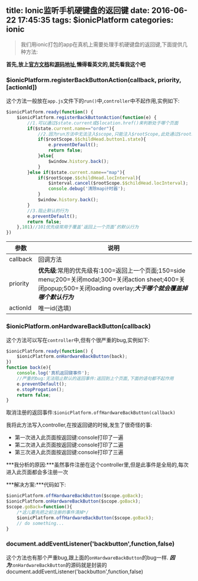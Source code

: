 title: Ionic监听手机硬键盘的返回键
date: 2016-06-22 17:45:35
tags: $ionicPlatform
categories: ionic 
---
> 我们用ionic打包的app在真机上需要处理手机硬键盘的返回键,下面提供几种方法:

**首先,放上[官方文档](http://ionicframework.com/docs/api/service/$ionicPlatform/)和[源码地址](https://github.com/driftyco/ionic/blob/master/js/angular/service/platform.js#L2),懒得看英文的,就先看我这个吧**

### $ionicPlatform.registerBackButtonAction(callback, priority, [actionId])

这个方法一般放在`app.js`文件下的`run()`中,`controller`中不起作用,实例如下:
``` javascript
$ionicPlatform.ready(function() {
    $ionicPlatform.registerBackButtonAction(function(e) {
        //1.可以通过$state.current或$location.href()来判断处于哪个页面
        if($state.current.name=="order"){
            //2.因为run方法中无法注入$scope,只能注入$rootScope,此处通过$rootScope来判断子scope中的变量
            if($rootScope.$$childHead.button1.state){
                e.preventDefault();
                return false;
            }else{
                $window.history.back();
            }
        }else if($state.current.name=="map"){
            if($rootScope.$$childHead.locInterval){
                $interval.cancel($rootScope.$$childHead.locInterval);
                console.debug('清除map计时器');
            }
            $window.history.back();
        }
        //3.阻止默认的行为
        e.preventDefault();
        return false;
    },101)//101优先级常用于覆盖‘返回上一个页面’的默认行为  
})
```
<!-- more -->
|参数 | 说明|
| ----|----|
|callback|回调方法|
|priority|**优先级**:常用的优先级有:100=返回上一个页面;150=side menu;200=关闭modal;300=关闭action sheet;400=关闭popup;500=关闭loading overlay;***大于哪个就会覆盖掉哪个默认行为***
|actionId|唯一id(选填)|

### $ionicPlatform.onHardwareBackButton(callback)

这个方法可以写在`controller`中,但有个很严重的bug,实例如下:
``` javascript
$ionicPlatform.ready(function() {
    $ionicPlatform.onHardwareBackButton(back);
})
function back(e){
    console.log('真机返回键事件');
    //严重的bug:无法阻止默认的返回事件:返回到上个页面,下面的语句都不起作用
    e.preventDefault();
    e.stopProgation();
    return false;
}
```
取消注册的返回事件:`$ionicPlatform.offHardwareBackButton(callback)`

我将此方法写入controller,在按返回键的时候,发生了很奇怪的事:

- 第一次进入此页面按返回键:console打印了一遍
- 第二次进入此页面按返回键:console打印了二遍
- 第三次进入此页面按返回键:console打印了三遍

***我分析的原因:***虽然事件注册在这个controller里,但是此事件是全局的,每次进入此页面都会多注册一次

***解决方案:***代码如下:
``` javascript
$ionicPlatform.offHardwareBackButton($scope.goBack);
$ionicPlatform.onHardwareBackButton($scope.goBack);
$scope.goBack=function(){
    /*这儿要先把之前注册的事件清掉*/
    $ionicPlatform.offHardwareBackButton($scope.goBack);
    // do something...
}
```

### document.addEventListener('backbutton',function,false)
这个方法也有那个严重bug,跟上面的`onHardwareBackButton`的bug一样.
***因为***:`onHardwareBackButton`的源码就是封装的document.addEventListener('backbutton',function,false)


